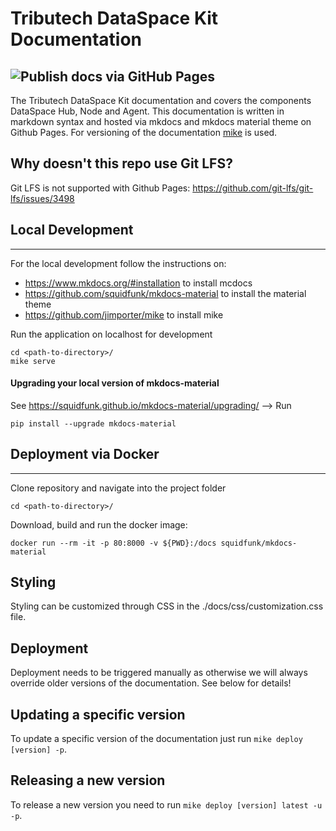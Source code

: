 # Tributech DataSpace Kit Documentation

## ![Publish docs via GitHub Pages](https://github.com/tributech-solutions/tributech-DSK-docs/workflows/Publish%20docs%20via%20GitHub%20Pages/badge.svg?branch=master)

The Tributech DataSpace Kit documentation and covers the components DataSpace Hub, Node and Agent.
This documentation is written in markdown syntax and hosted via mkdocs and mkdocs material theme
on Github Pages. For versioning of the documentation [mike](https://github.com/jimporter/mike) is used.

## Why doesn't this repo use Git LFS?

Git LFS is not supported with Github Pages: https://github.com/git-lfs/git-lfs/issues/3498

## Local Development

---

For the local development follow the instructions on:

- <https://www.mkdocs.org/#installation> to install mcdocs
- <https://github.com/squidfunk/mkdocs-material> to install the material theme
- <https://github.com/jimporter/mike> to install mike

Run the application on localhost for development

```
cd <path-to-directory>/
mike serve
```

#### Upgrading your local version of mkdocs-material

See https://squidfunk.github.io/mkdocs-material/upgrading/ --> Run

```
pip install --upgrade mkdocs-material
```

## Deployment via Docker

---

Clone repository and navigate into the project folder

```
cd <path-to-directory>/
```

Download, build and run the docker image:

```
docker run --rm -it -p 80:8000 -v ${PWD}:/docs squidfunk/mkdocs-material
```

## Styling

Styling can be customized through CSS in the ./docs/css/customization.css file.

## Deployment

Deployment needs to be triggered manually as otherwise we will always override older versions of the documentation.
See below for details!

## Updating a specific version

To update a specific version of the documentation just run `mike deploy [version] -p`.

## Releasing a new version

To release a new version you need to run `mike deploy [version] latest -u -p`.
